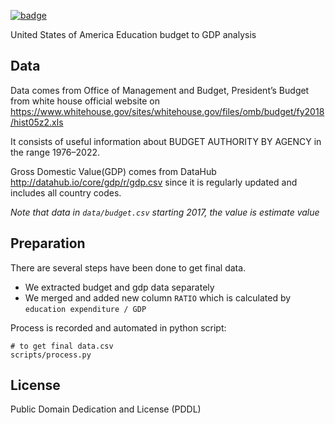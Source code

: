 <a href="https://datahub.io/core/usa-education-budget-analysis"><img src="https://badgen.net/badge/icon/View%20on%20datahub.io/orange?icon=https://datahub.io/datahub-cube-badge-icon.svg&label&scale=1.25)" alt="badge" /></a>

United States of America Education budget to GDP analysis

## Data

Data comes from Office of Management and Budget, President’s Budget from white house official website on  https://www.whitehouse.gov/sites/whitehouse.gov/files/omb/budget/fy2018/hist05z2.xls

It consists of useful information about BUDGET AUTHORITY BY AGENCY in the range 1976–2022.

Gross Domestic Value(GDP) comes from DataHub http://datahub.io/core/gdp/r/gdp.csv since it is regularly updated and includes all country codes.

*Note that data in `data/budget.csv` starting 2017, the value is estimate value*

## Preparation

There are several steps have been done to get final data.

* We extracted budget and gdp data separately
* We merged and added new column `RATIO` which is calculated by `education expenditure / GDP`

Process is recorded and automated in python script:

```
# to get final data.csv
scripts/process.py
```

## License

Public Domain Dedication and License (PDDL)